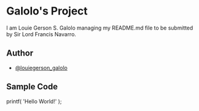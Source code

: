 # Galolo's Project
I am Louie Gerson S. Galolo managing my README.md file to be submitted by Sir Lord Francis Navarro.
## Author
- [@louiegerson_galolo]( https://github.com/notloweee)
## Sample Code
printf( 'Hello World!' );


